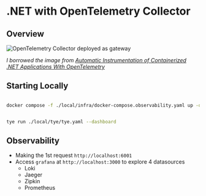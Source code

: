 # .NET with OpenTelemetry Collector

## Overview

![OpenTelemetry Collector deployed as gateway](https://assets.cdn.prod.twilio.com/original_images/P2WQkAXtj_hI3uS3vRIqHk3y3C_zSPW4m9r6pJeh8vHQLcQstXzEcbQcjzN9uiHmyspNk1f4aEYO6_)

_I borrowed the image from [Automatic Instrumentation of Containerized .NET Applications With OpenTelemetry](https://www.twilio.com/blog/automatic-instrumentation-of-containerized-dotnet-applications-with-opentelemetry)_

## Starting Locally

```bash

docker compose -f ./local/infra/docker-compose.observability.yaml up -d

```

```bash

tye run ./local/tye/tye.yaml --dashboard

```

## Observability

- Making the 1st request `http://localhost:6001`
- Access `grafana` at `http://localhost:3000` to explore 4 datasources
  - Loki
  - Jaeger
  - Zipkin
  - Prometheus


